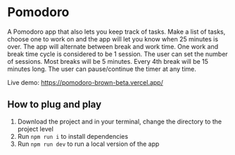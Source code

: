 # Pomodoro

A Pomodoro app that also lets you keep track of tasks. Make a list of tasks, choose one to work on and the app will let you know when 25 minutes is over. The app will alternate between break and work time. One work and break time cycle is considered to be 1 session. The user can set the number of sessions.
Most breaks will be 5 minutes. Every 4th break will be 15 minutes long. The user can pause/continue the timer at any time.

Live demo: https://pomodoro-brown-beta.vercel.app/

## How to plug and play

1. Download the project and in your terminal, change the directory to the project level
2. Run `npm run i` to install dependencies
3. Run `npm run dev` to run a local version of the app

